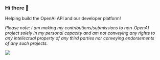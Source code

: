 ### Hi there 👋

<!--
**logankilpatrick/logankilpatrick** is a ✨ _special_ ✨ repository because its `README.md` (this file) appears on your GitHub profile.
-->

Helping build the OpenAI API and our developer platform!  

*Please note: I am making my contributions/submissions to non-OpenAI project solely in my personal capacity and am not conveying any rights to any intellectual property of any third parties nor conveying endorsements of any such projects.*

![](https://komarev.com/ghpvc/?username=logankilpatrick&color=blueviolet)
